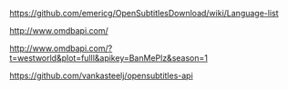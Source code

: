 https://github.com/emericg/OpenSubtitlesDownload/wiki/Language-list

http://www.omdbapi.com/

http://www.omdbapi.com/?t=westworld&plot=fulll&apikey=BanMePlz&season=1

https://github.com/vankasteelj/opensubtitles-api
